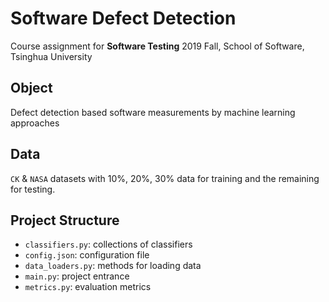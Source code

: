# Software Defect Detection
Course assignment for **Software Testing** 2019 Fall, School of Software, Tsinghua University
## Object
Defect detection based software measurements by machine learning approaches
## Data
`CK` & `NASA` datasets with 10%, 20%, 30% data for training and the remaining for testing.
## Project Structure
- `classifiers.py`: collections of classifiers
- `config.json`: configuration file
- `data_loaders.py`: methods for loading data
- `main.py`: project entrance
- `metrics.py`: evaluation metrics
